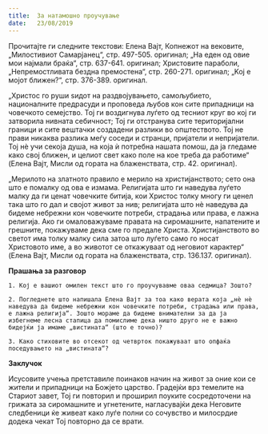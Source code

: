```yaml
---
title:  За натамошно проучување
date:   23/08/2019
---
```


Прочитајте ги следните текстови: Eлена Вајт, Копнежот на вековите, „Mилостивиот Самарјанец“, стр. 497-505. oригинал; „На еден од овие мои најмали браќа“, стр. 637-641. oригинал; Христовите параболи, „Непремостливата бездна премостена“, стр. 260-271. oригинал; „Koj e мојот ближен?“, стр. 376-389. oригинал.

„Христос го руши ѕидот на раздвојувањето, самољубието, националните предрасуди и проповеда љубов кон сите припадници на човечкото семејство. Тој ги воздигнува луѓето од тесниот круг во кој ги затворила нивната себичност; Тој ги отстранува сите територијални граници и сите вештачки создадени разлики во општеството. Тој не прави никаква разлика меѓу соседи и странци, пријатели и непријатели. Тој нѐ учи секоја душа, на која ѝ потребна нашата помош, да ја гледаме како свој ближен, и целиот свет како поле на кое треба да работиме“ (Eлена Вајт, Mисли од гората на блаженствата, стр. 42. oригинал).

„Мерилото на златното правило е мерило на христијанството; сето она што е помалку од ова е измама. Религијата што ги наведува луѓето малку да ги ценат човечките битија, кои Христос толку многу ги ценел така што го дал и својот живот за нив; религијата што нѐ наведува да бидеме небрежни кон човечките потреби, страдања или права, е лажна религија. Ако ги омаловажуваме правата на сиромашните, напатените и грешните, покажуваме дека сме го предале Христа. Христијанството во светот има толку малку сила затоа што луѓето само го носат Христовото име, а во животот се откажуваат од неговиот карактер“ (Eлена Вајт, Mисли од гората на блаженствата, стр. 136.137. oригинал).

**Прашања за разговор**

`1. Кој е вашиот омилен текст што го проучувавме оваа седмица? Зошто?`

`2. Погледнете што напишала Елена Вајт за тоа како верата која „нѐ нѐ наведува да бидеме небрежни кон човечките потреби, страдања или права, е лажна религија“. Зошто мораме да бидеме внимателни за да ја избегнеме лесна стапица да помислиме дека ништо друго не е важно бидејќи ја имаме „вистината“ (што е точно)?`

`3. Како стиховите во отсекот од четврток покажуваат што опфаќа поседувањето на „вистината“?`

**Заклучок**

Исусовите учења претставиле поинаков начин на живот за оние кои се жители и припадници на Божјето царство. Градејќи врз темелите на Стариот завет, Тој ги повторил и проширил поуките сосредоточени на грижата за сиромашните и угнетените, нагласувајќи дека Неговите следбеници ќе живеат како луѓе полни со сочувство и милосрдие додека чекат Тој повторно да се врати.
